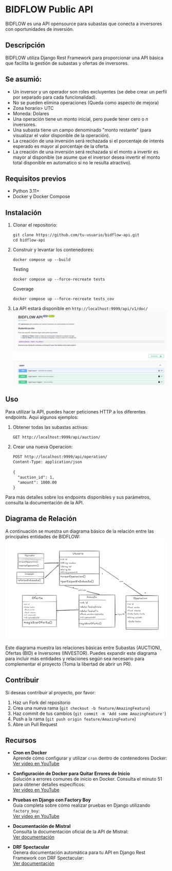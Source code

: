 # BIDFLOW Public API

BIDFLOW es una API opensource para subastas que conecta a inversores con oportunidades de inversión.

## Descripción

BIDFLOW utiliza Django Rest Framework para proporcionar una API básica que facilita la gestión de subastas y ofertas de inversores.

## Se asumió:

- Un inversor y un operador son roles excluyentes (se debe crear un perfil por separado para cada funcionalidad).
- No se pueden elimina operaciones (Queda como aspecto de mejora)
- Zona horario> UTC
- Moneda: Dolares
- Una operación tiene un monto inicial, pero puede tener cero o _n_ inversores.
- Una subasta tiene un campo denominado "monto restante" (para visualizar el valor disponible de la operación).
- La creación de una inversión será rechazada si el porcentaje de interés esperado es mayor al porcentaje de la oferta.
- La creación de una inversión será rechazada si el monto a invertir es mayor al disponible (se asume que el inversor desea invertir el monto total disponible en automatico si no le resulta atractivo).

## Requisitos previos

- Python 3.11+
- Docker y Docker Compose

## Instalación

1. Clonar el repositorio:

   ```
   git clone https://github.com/tu-usuario/bidflow-api.git
   cd bidflow-api
   ```

2. Construir y levantar los contenedores:

   ```
   docker compose up --build
   ```

   Testing

   ```
   docker compose up --force-recreate tests

   ```

   Coverage

   ```
   docker compose up --force-recreate tests_cov

   ```

3. La API estará disponible en `http://localhost:9999/api/v1/doc/`
   ![alt text](imageSwagger.png)

## Uso

Para utilizar la API, puedes hacer peticiones HTTP a los diferentes endpoints. Aquí algunos ejemplos:

1. Obtener todas las subastas activas:

   ```
   GET http://localhost:9999/api/auction/
   ```

2. Crear una nueva Operacion:
   ```
   POST http://localhost:9999/api/operation/
   Content-Type: application/json

   {
     "auction_id": 1,
     "amount": 1000.00
   }
   ```

Para más detalles sobre los endpoints disponibles y sus parámetros, consulta la documentación de la API.

## Diagrama de Relación

A continuación se muestra un diagrama básico de la relación entre las principales entidades de BIDFLOW:
![alt text](imageDiagrama.png)


Este diagrama muestra las relaciones básicas entre Subastas (AUCTION), Ofertas (BID) e Inversores (INVESTOR). Puedes expandir este diagrama para incluir más entidades y relaciones según sea necesario para complementar el proyecto (Toma la libertad de abrir un PR).

## Contribuir

Si deseas contribuir al proyecto, por favor:

1. Haz un Fork del repositorio
2. Crea una nueva rama (`git checkout -b feature/AmazingFeature`)
3. Haz commit de tus cambios (`git commit -m 'Add some AmazingFeature'`)
4. Push a la rama (`git push origin feature/AmazingFeature`)
5. Abre un Pull Request

## Recursos

- **Cron en Docker**  
  Aprende cómo configurar y utilizar `cron` dentro de contenedores Docker:  
  [Ver video en YouTube](https://youtu.be/JPyV3ela0H8?si=VMTktpIUby2SjNJj)

- **Configuración de Docker para Quitar Errores de Inicio**  
  Solución a errores comunes de inicio en Docker. Consulta el minuto 51 para obtener detalles específicos:  
  [Ver video en YouTube](https://www.youtube.com/live/xB6_db-pbaI)

- **Pruebas en Django con Factory Boy**  
  Guía completa sobre cómo realizar pruebas en Django utilizando `factory_boy`:  
  [Ver video en YouTube](https://www.youtube.com/watch?v=ktuOUaOyMmo&list=PLOLrQ9Pn6cawinBJbH5d9IfloO9RRPMiq&index=31)

- **Documentación de Mistral**  
  Consulta la documentación oficial de la API de Mistral:  
  [Ver documentación](https://docs.mistral.ai/api/)

- **DRF Spectacular**  
  Genera documentación automática para tu API en Django Rest Framework con DRF Spectacular:  
  [Ver documentación](https://drf-spectacular.readthedocs.io/en/latest/)
